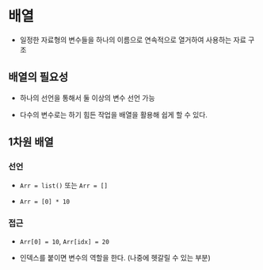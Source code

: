 # 배열

- 일정한 자료형의 변수들을 하나의 이름으로 연속적으로 열거하여 사용하는 자료 구조

## 배열의 필요성

- 하나의 선언을 통해서 둘 이상의 변수 선언 가능

- 다수의 변수로는 하기 힘든 작업을 배열을 활용해 쉽게 할 수 있다.

## 1차원 배열

### 선언

- `Arr = list()` 또는 `Arr = []`

- `Arr = [0] * 10`

### 접근

- `Arr[0] = 10`, `Arr[idx] = 20`

- 인덱스를 붙이면 변수의 역할을 한다. (나중에 헷갈릴 수 있는 부분)